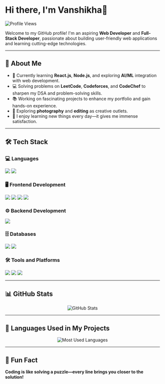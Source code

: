 # Hi there, I'm Vanshikha👋
![Profile Views](https://komarev.com/ghpvc/?username=Valkyriezz&label=Profile%20Views&color=blue&style=for-the-badge)


Welcome to my GitHub profile! I'm an aspiring **Web Developer** and **Full-Stack Developer**, passionate about building user-friendly web applications and learning cutting-edge technologies.

---

## 🚀 About Me  
- 🌱 Currently learning **React.js**, **Node.js**, and exploring **AI/ML** integration with web development.  
- 💻 Solving problems on **LeetCode**, **Codeforces**, and **CodeChef** to sharpen my DSA and problem-solving skills.  
- 📚 Working on fascinating projects to enhance my portfolio and gain hands-on experience.  
- 🎨 Exploring **photography** and **editing** as creative outlets.  
- 🌟 I enjoy learning new things every day—it gives me immense satisfaction.  

---

## 🛠️ Tech Stack  

### 💻 Languages  
<p align="left">
  <img src="https://img.shields.io/badge/JavaScript-323330?style=for-the-badge&logo=javascript&logoColor=F7DF1E" />
  <img src="https://img.shields.io/badge/Python-3776AB?style=for-the-badge&logo=python&logoColor=white" />
</p>

### 🖥️ Frontend Development  
<p align="left">
  <img src="https://img.shields.io/badge/HTML5-E34F26?style=for-the-badge&logo=html5&logoColor=white" />
  <img src="https://img.shields.io/badge/CSS3-1572B6?style=for-the-badge&logo=css3&logoColor=white" />
  <img src="https://img.shields.io/badge/React-20232A?style=for-the-badge&logo=react&logoColor=61DAFB" />
  <img src="https://img.shields.io/badge/TypeScript-3178C6?style=for-the-badge&logo=typescript&logoColor=white" />
</p>

### ⚙️ Backend Development  
<p align="left">
  <img src="https://img.shields.io/badge/Node.js-339933?style=for-the-badge&logo=nodedotjs&logoColor=white" />
</p>

### 🗄️ Databases  
<p align="left">
  <img src="https://img.shields.io/badge/MongoDB-4EA94B?style=for-the-badge&logo=mongodb&logoColor=white" />
  <img src="https://img.shields.io/badge/MySQL-4479A1?style=for-the-badge&logo=mysql&logoColor=white" />
</p>

### 🛠️ Tools and Platforms  
<p align="left">
  <img src="https://img.shields.io/badge/Git-F05032?style=for-the-badge&logo=git&logoColor=white" />
  <img src="https://img.shields.io/badge/GitHub-181717?style=for-the-badge&logo=github&logoColor=white" />
  <img src="https://img.shields.io/badge/VS%20Code-0078D4?style=for-the-badge&logo=visualstudiocode&logoColor=white" />
</p>

---

## 📊 GitHub Stats  
<p align="center">
  <img src="https://github-readme-stats.vercel.app/api?username=Valkyriezza&show_icons=true&theme=radical" alt="GitHub Stats" />
</p>

---

## 📌 Languages Used in My Projects  
<P align="center">
<img src="https://github-readme-stats.vercel.app/api/top-langs/?username=Valkyriezz&layout=compact&theme=radical" alt="Most Used Languages" />
</p>


---

## 🎯 Fun Fact  
**Coding is like solving a puzzle—every line brings you closer to the solution!**
